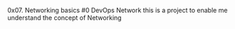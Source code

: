 0x07. Networking basics #0
DevOps
Network
this is a project to enable me understand the concept of Networking
